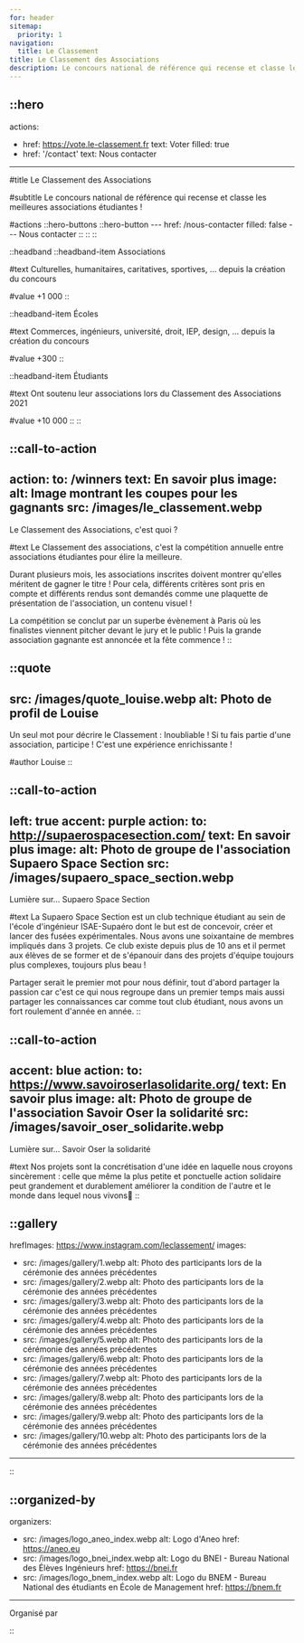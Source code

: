 ```yaml
---
for: header
sitemap:
  priority: 1
navigation: 
  title: Le Classement
title: Le Classement des Associations
description: Le concours national de référence qui recense et classe les meilleurs associations étudiante !
---
```


::hero
---
actions:
  - href: https://vote.le-classement.fr
    text: Voter
    filled: true
  - href: '/contact'
    text: Nous contacter
---
#title
Le Classement des Associations

#subtitle
Le concours national de référence qui recense et classe les meilleures associations étudiantes !

#actions
  ::hero-buttons
    ::hero-button
    ---
    href: /nous-contacter
    filled: false
    ---
    Nous contacter
    ::
  ::
::

::headband
  ::headband-item
  Associations

  #text
  Culturelles, humanitaires, caritatives, sportives, ... depuis la création du concours

  #value
  +1 000
  ::

  ::headband-item
  Écoles

  #text
  Commerces, ingénieurs, université, droit, IEP, design, ... depuis la création du concours
  
  #value
  +300
  ::

  ::headband-item
  Étudiants

  #text
  Ont soutenu leur associations lors du Classement des Associations 2021
  
  #value
  +10 000
  ::
::

::call-to-action
---
action:
  to: /winners
  text: En savoir plus
image:
  alt: Image montrant les coupes pour les gagnants
  src: /images/le_classement.webp
---
Le Classement des Associations, c'est quoi ?

#text
Le Classement des associations, c'est la compétition annuelle entre associations étudiantes pour élire la meilleure.

Durant plusieurs mois, les associations inscrites doivent montrer qu'elles méritent de gagner le titre ! Pour cela, différents critères sont pris en compte et différents rendus sont demandés comme une plaquette de présentation de l'association, un contenu visuel !

La compétition se conclut par un superbe évènement à Paris où les finalistes viennent pitcher devant le jury et le public ! Puis la grande association gagnante est annoncée et la fête commence !
::

::quote
---
src: /images/quote_louise.webp
alt: Photo de profil de Louise
---

Un seul mot pour décrire le Classement : Inoubliable ! Si tu fais partie d'une association, participe ! C'est une expérience enrichissante !

#author
Louise
::

::call-to-action
---
left: true
accent: purple
action:
  to: http://supaerospacesection.com/
  text: En savoir plus
image:
  alt: Photo de groupe de l'association Supaero Space Section
  src: /images/supaero_space_section.webp
---

Lumière sur... Supaero Space Section

#text
La Supaero Space Section est un club technique étudiant au sein de l'école d'ingénieur ISAE-Supaéro dont le but est de concevoir, créer et lancer des fusées expérimentales. Nous avons une soixantaine de membres impliqués dans 3 projets. Ce club existe depuis plus de 10 ans et il permet aux élèves de se former et de s'épanouir dans des projets d'équipe toujours plus complexes, toujours plus beau !

Partager serait le premier mot pour nous définir, tout d'abord partager la passion car c'est ce qui nous regroupe dans un premier temps mais aussi partager les connaissances car comme tout club étudiant, nous avons un fort roulement d'année en année.
::

::call-to-action
---
accent: blue
action:
  to: https://www.savoiroserlasolidarite.org/
  text: En savoir plus
image:
  alt: Photo de groupe de l'association Savoir Oser la solidarité
  src: /images/savoir_oser_solidarite.webp
---

Lumière sur... Savoir Oser la solidarité

#text
Nos projets sont la concrétisation d'une idée en laquelle nous croyons sincèrement : celle que même la plus petite et ponctuelle action solidaire peut grandement et durablement améliorer la condition de l'autre et le monde dans lequel nous vivons💚
::

::gallery
---
hrefImages: https://www.instagram.com/leclassement/
images:
  - src: /images/gallery/1.webp
    alt: Photo des participants lors de la cérémonie des années précédentes
  - src: /images/gallery/2.webp
    alt: Photo des participants lors de la cérémonie des années précédentes
  - src: /images/gallery/3.webp
    alt: Photo des participants lors de la cérémonie des années précédentes
  - src: /images/gallery/4.webp
    alt: Photo des participants lors de la cérémonie des années précédentes
  - src: /images/gallery/5.webp
    alt: Photo des participants lors de la cérémonie des années précédentes
  - src: /images/gallery/6.webp
    alt: Photo des participants lors de la cérémonie des années précédentes
  - src: /images/gallery/7.webp
    alt: Photo des participants lors de la cérémonie des années précédentes
  - src: /images/gallery/8.webp
    alt: Photo des participants lors de la cérémonie des années précédentes
  - src: /images/gallery/9.webp
    alt: Photo des participants lors de la cérémonie des années précédentes
  - src: /images/gallery/10.webp
    alt: Photo des participants lors de la cérémonie des années précédentes
---
::

::organized-by
---
organizers:
  - src: /images/logo_aneo_index.webp
    alt: Logo d'Aneo
    href: https://aneo.eu
  - src: /images/logo_bnei_index.webp
    alt: Logo du BNEI - Bureau National des Élèves Ingénieurs
    href: https://bnei.fr
  - src: /images/logo_bnem_index.webp
    alt: Logo du BNEM - Bureau National des étudiants en École de Management
    href: https://bnem.fr
---

Organisé par

::
